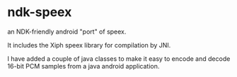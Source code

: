 ndk-speex
=========

an NDK-friendly android "port" of speex.

It includes the Xiph speex library for compilation by JNI.  

I have added a couple of java classes to make it easy to encode and
decode 16-bit PCM samples from a java android application.
